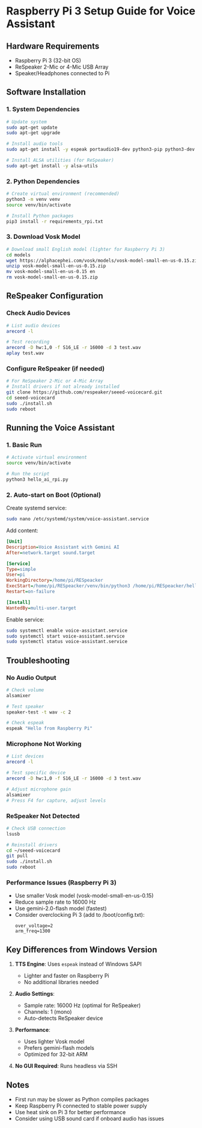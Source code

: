 # Raspberry Pi 3 Setup Guide for Voice Assistant

## Hardware Requirements
- Raspberry Pi 3 (32-bit OS)
- ReSpeaker 2-Mic or 4-Mic USB Array
- Speaker/Headphones connected to Pi

## Software Installation

### 1. System Dependencies
```bash
# Update system
sudo apt-get update
sudo apt-get upgrade

# Install audio tools
sudo apt-get install -y espeak portaudio19-dev python3-pip python3-dev

# Install ALSA utilities (for ReSpeaker)
sudo apt-get install -y alsa-utils
```

### 2. Python Dependencies
```bash
# Create virtual environment (recommended)
python3 -m venv venv
source venv/bin/activate

# Install Python packages
pip3 install -r requirements_rpi.txt
```

### 3. Download Vosk Model
```bash
# Download small English model (lighter for Raspberry Pi 3)
cd models
wget https://alphacephei.com/vosk/models/vosk-model-small-en-us-0.15.zip
unzip vosk-model-small-en-us-0.15.zip
mv vosk-model-small-en-us-0.15 en
rm vosk-model-small-en-us-0.15.zip
```

## ReSpeaker Configuration

### Check Audio Devices
```bash
# List audio devices
arecord -l

# Test recording
arecord -D hw:1,0 -f S16_LE -r 16000 -d 3 test.wav
aplay test.wav
```

### Configure ReSpeaker (if needed)
```bash
# For ReSpeaker 2-Mic or 4-Mic Array
# Install drivers if not already installed
git clone https://github.com/respeaker/seeed-voicecard.git
cd seeed-voicecard
sudo ./install.sh
sudo reboot
```

## Running the Voice Assistant

### 1. Basic Run
```bash
# Activate virtual environment
source venv/bin/activate

# Run the script
python3 hello_ai_rpi.py
```

### 2. Auto-start on Boot (Optional)
Create systemd service:
```bash
sudo nano /etc/systemd/system/voice-assistant.service
```

Add content:
```ini
[Unit]
Description=Voice Assistant with Gemini AI
After=network.target sound.target

[Service]
Type=simple
User=pi
WorkingDirectory=/home/pi/RESpeacker
ExecStart=/home/pi/RESpeacker/venv/bin/python3 /home/pi/RESpeacker/hello_ai_rpi.py
Restart=on-failure

[Install]
WantedBy=multi-user.target
```

Enable service:
```bash
sudo systemctl enable voice-assistant.service
sudo systemctl start voice-assistant.service
sudo systemctl status voice-assistant.service
```

## Troubleshooting

### No Audio Output
```bash
# Check volume
alsamixer

# Test speaker
speaker-test -t wav -c 2

# Check espeak
espeak "Hello from Raspberry Pi"
```

### Microphone Not Working
```bash
# List devices
arecord -l

# Test specific device
arecord -D hw:1,0 -f S16_LE -r 16000 -d 3 test.wav

# Adjust microphone gain
alsamixer
# Press F4 for capture, adjust levels
```

### ReSpeaker Not Detected
```bash
# Check USB connection
lsusb

# Reinstall drivers
cd ~/seeed-voicecard
git pull
sudo ./install.sh
sudo reboot
```

### Performance Issues (Raspberry Pi 3)
- Use smaller Vosk model (vosk-model-small-en-us-0.15)
- Reduce sample rate to 16000 Hz
- Use gemini-2.0-flash model (fastest)
- Consider overclocking Pi 3 (add to /boot/config.txt):
  ```
  over_voltage=2
  arm_freq=1300
  ```

## Key Differences from Windows Version

1. **TTS Engine**: Uses `espeak` instead of Windows SAPI
   - Lighter and faster on Raspberry Pi
   - No additional libraries needed

2. **Audio Settings**: 
   - Sample rate: 16000 Hz (optimal for ReSpeaker)
   - Channels: 1 (mono)
   - Auto-detects ReSpeaker device

3. **Performance**: 
   - Uses lighter Vosk model
   - Prefers gemini-flash models
   - Optimized for 32-bit ARM

4. **No GUI Required**: Runs headless via SSH

## Notes
- First run may be slower as Python compiles packages
- Keep Raspberry Pi connected to stable power supply
- Use heat sink on Pi 3 for better performance
- Consider using USB sound card if onboard audio has issues
